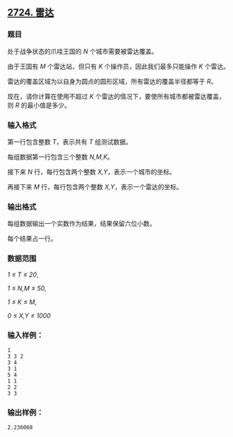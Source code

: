 ## [2724. 雷达](https://www.acwing.com/problem/content/2726/)

### 题目

处于战争状态的爪哇王国的 *N* 个城市需要被雷达覆盖。

由于王国有 *M* 个雷达站，但只有 *K* 个操作员，因此我们最多只能操作 *K* 个雷达。

雷达的覆盖区域为以自身为圆点的圆形区域，所有雷达的覆盖半径都等于 *R*。

现在，请你计算在使用不超过 *K* 个雷达的情况下，要使所有城市都被雷达覆盖，则 *R* 的最小值是多少。

### 输入格式

第一行包含整数 *T*，表示共有 *T* 组测试数据。

每组数据第一行包含三个整数 *N,M,K*。

接下来 *N* 行，每行包含两个整数 *X,Y*，表示一个城市的坐标。

再接下来 *M* 行，每行包含两个整数 *X,Y*，表示一个雷达的坐标。

### 输出格式

每组数据输出一个实数作为结果，结果保留六位小数。

每个结果占一行。

### 数据范围

*1 ≤ T ≤ 20*,

*1 ≤ N,M ≤ 50*,

*1 ≤ K ≤ M*,

*0 ≤ X,Y ≤ 1000*

### 输入样例：

```
1
3 3 2
3 4
3 1
5 4
1 1
2 2
3 3
```

### 输出样例：

```
2.236068
```
